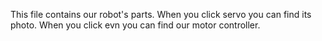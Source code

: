 This file contains our robot's parts.
When you click servo you can find its photo.
When you click evn you can find our motor controller. 

